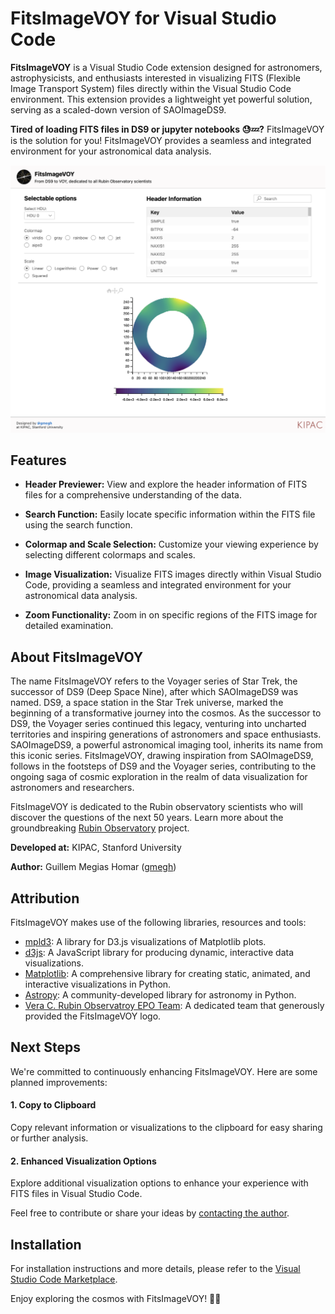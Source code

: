 # FitsImageVOY for Visual Studio Code

**FitsImageVOY** is a Visual Studio Code extension designed for astronomers, astrophysicists, and enthusiasts interested in visualizing FITS (Flexible Image Transport System) files directly within the Visual Studio Code environment. This extension provides a lightweight yet powerful solution, serving as a scaled-down version of SAOImageDS9. 

**Tired of loading FITS files in DS9 or jupyter notebooks 😓💤?** FitsImageVOY is the solution for you! FitsImageVOY provides a seamless and integrated environment for your astronomical data analysis.

![FitsImageVOY in Action](assets/images/screenshot.png)


## Features

- **Header Previewer:** View and explore the header information of FITS files for a comprehensive understanding of the data.

- **Search Function:** Easily locate specific information within the FITS file using the search function.

- **Colormap and Scale Selection:** Customize your viewing experience by selecting different colormaps and scales.

- **Image Visualization:** Visualize FITS images directly within Visual Studio Code, providing a seamless and integrated environment for your astronomical data analysis.

- **Zoom Functionality:** Zoom in on specific regions of the FITS image for detailed examination.

## About FitsImageVOY

The name FitsImageVOY refers to the Voyager series of Star Trek, the successor of DS9 (Deep Space Nine), after which SAOImageDS9 was named. DS9, a space station in the Star Trek universe, marked the beginning of a transformative journey into the cosmos. As the successor to DS9, the Voyager series continued this legacy, venturing into uncharted territories and inspiring generations of astronomers and space enthusiasts. SAOImageDS9, a powerful astronomical imaging tool, inherits its name from this iconic series. FitsImageVOY, drawing inspiration from SAOImageDS9, follows in the footsteps of DS9 and the Voyager series, contributing to the ongoing saga of cosmic exploration in the realm of data visualization for astronomers and researchers.

FitsImageVOY is dedicated to the Rubin observatory scientists who will discover the questions of the next 50 years. Learn more about the groundbreaking [Rubin Observatory](https://www.lsst.org/) project. 

**Developed at:** KIPAC, Stanford University

**Author:** Guillem Megias Homar ([gmegh](https://github.com/gmegh/))

## Attribution

FitsImageVOY makes use of the following libraries, resources and tools:

- [mpld3](https://mpld3.github.io/): A library for D3.js visualizations of Matplotlib plots.
- [d3js](https://d3js.org/): A JavaScript library for producing dynamic, interactive data visualizations.
- [Matplotlib](https://matplotlib.org/): A comprehensive library for creating static, animated, and interactive visualizations in Python.
- [Astropy](https://www.astropy.org/): A community-developed library for astronomy in Python.
- [Vera C. Rubin Observatroy EPO Team](https://rubinobservatory.org/education): A dedicated team that generously provided the FitsImageVOY logo.


## Next Steps

We're committed to continuously enhancing FitsImageVOY. Here are some planned improvements:

#### 1. Copy to Clipboard

Copy relevant information or visualizations to the clipboard for easy sharing or further analysis.

#### 2. Enhanced Visualization Options

Explore additional visualization options to enhance your experience with FITS files in Visual Studio Code.

Feel free to contribute or share your ideas by [contacting the author](https://github.com/gmegh/).

## Installation

For installation instructions and more details, please refer to the [Visual Studio Code Marketplace](https://marketplace.visualstudio.com/items/your-extension-name).

Enjoy exploring the cosmos with FitsImageVOY! 🌌🔭